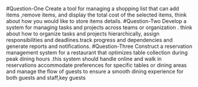 
#Question-One
Create a tool for managing a shopping list that can add items ,remove items,
and display the total cost of the selected items, think about how you would like to store items details.
#Question-Two
Develop a system for managing tasks and projects across teams or organization . think about how to organize tasks and projects hierarchically, 
assign responsibilities and deadlines.track progress and dependencies and generate reports and notifications.
#Question-Three
Construct a reservation management system for a restaurant that optimizes table collection during peak dining hours .this system should handle online 
and walk in reservations accommodate preferences for specific tables or dining areas and manage the flow of guests to 
ensure a smooth dining experience for both guests and staff,key guests
